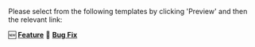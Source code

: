 Please select from the following templates by clicking 'Preview' and then the relevant link:

🆕 [**Feature**](?expand=1&template=feature.md)
🐛 [**Bug Fix**](?expand=1&template=bug_fix.md)
